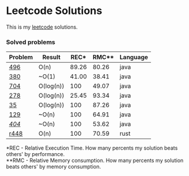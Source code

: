 # Leetcode Solutions

This is my [leetcode](https://leetcode.com/Vanderkast/) solutions.

### Solved problems

| Problem | Result | REC* | RMC** | Language |
| --- | --- | --- | --- | --- |
| [496](https://leetcode.com/problems/next-greater-element-i/) | O(n) | 89.26 | 80.26 | java |
| [380](https://leetcode.com/problems/insert-delete-getrandom-o1/) | ~O(1) | 41.00 | 38.41 | java |
| [704](https://leetcode.com/problems/binary-search/) | O(log(n)) | 100 | 49.07 | java |
| [278](https://leetcode.com/problems/first-bad-version/) | O(log(n)) | 25.45 | 93.34 | java |
| [35](https://leetcode.com/problems/search-insert-position/) | O(log(n)) | 100 | 87.26 | java |
| [129](https://leetcode.com/problems/sum-root-to-leaf-numbers/) | ~O(n) | 100 | 64.91 | java |
| *[404](https://leetcode.com/problems/sum-of-left-leaves/)* | ~O(n) | 100 | 53.62 | java |
| [r448](https://leetcode.com/problems/find-all-numbers-disappeared-in-an-array/) | O(n) | 100 | 70.59 | rust |

*REC - Relative Execution Time. How many percents my solution beats others' by performance.  
**RMC - Relative Memory consumption. How many percents my solution beats others' by memory consumption.
